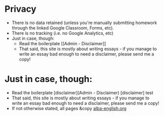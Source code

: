 # Privacy 
* There is no data retained (unless you're  manually submitting homework through the linked Google Classroom, Forms, etc). 
* There is no tracking (i.e. no Google Analytics, etc)
* Just in case, though:
    * Read the boilerplate [[Admin - Disclaimer]] 
    * That said, this site is mostly about writing essays - if you manage to write an essay bad enough to need a disclaimer, please send me a copy!

# Just in case, though:  
* Read the boilerplate [disclaimer](Admin - Disclaimer)  [disclaimer] test
* That said, this site is mostly about writing essays - if you manage to write an essay bad enough to need a disclaimer, please send me a copy!  
* If not otherwise stated, all pages &copy [alba-english.org](https://alba-english.org)

